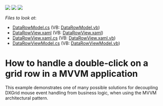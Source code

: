 <!-- default badges list -->
![](https://img.shields.io/endpoint?url=https://codecentral.devexpress.com/api/v1/VersionRange/128650706/11.1.4%2B)
[![](https://img.shields.io/badge/Open_in_DevExpress_Support_Center-FF7200?style=flat-square&logo=DevExpress&logoColor=white)](https://supportcenter.devexpress.com/ticket/details/E2458)
[![](https://img.shields.io/badge/📖_How_to_use_DevExpress_Examples-e9f6fc?style=flat-square)](https://docs.devexpress.com/GeneralInformation/403183)
<!-- default badges end -->
<!-- default file list -->
*Files to look at*:

* [DataRowModel.cs](./CS/SampleMVVM/DataRowModel.cs) (VB: [DataRowModel.vb](./VB/SampleMVVM/DataRowModel.vb))
* [DataRowView.xaml](./CS/SampleMVVM/DataRowView.xaml) (VB: [DataRowView.xaml](./VB/SampleMVVM/DataRowView.xaml))
* [DataRowView.xaml.cs](./CS/SampleMVVM/DataRowView.xaml.cs) (VB: [DataRowView.xaml.vb](./VB/SampleMVVM/DataRowView.xaml.vb))
* [DataRowViewModel.cs](./CS/SampleMVVM/DataRowViewModel.cs) (VB: [DataRowViewModel.vb](./VB/SampleMVVM/DataRowViewModel.vb))
<!-- default file list end -->
# How to handle a double-click on a grid row in a MVVM application


<p>This example demonstrates one of many possible solutions for decoupling DXGrid mouse event handling from business logic, when using the MVVM architectural pattern.</p>

<br/>


